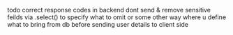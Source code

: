 todo
correct response codes in backend
dont send & remove sensitive feilds via .select() to specify what to omit or some other way where u define what to bring from db before sending user details to client side
